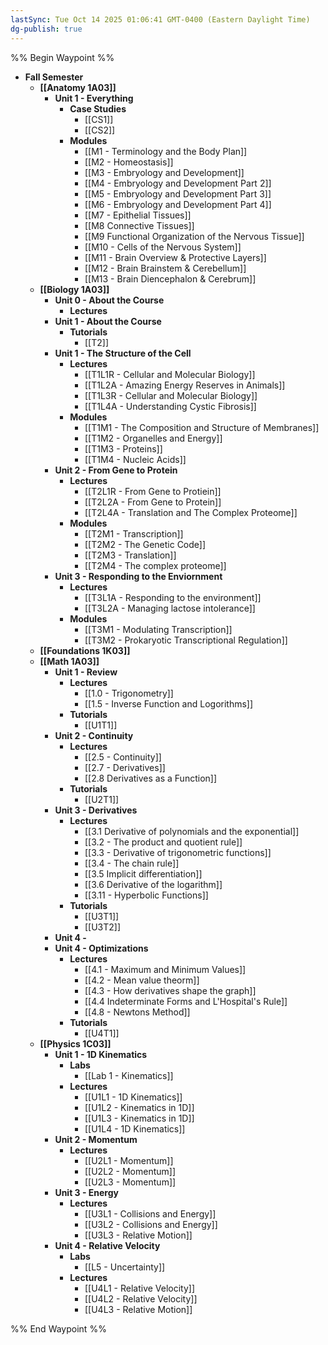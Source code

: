 ```yaml
---
lastSync: Tue Oct 14 2025 01:06:41 GMT-0400 (Eastern Daylight Time)
dg-publish: true
---
```

%% Begin Waypoint %%
- **Fall Semester**
	- **[[Anatomy 1A03]]**
		- **Unit 1 - Everything**
			- **Case Studies**
				- [[CS1]]
				- [[CS2]]
			- **Modules**
				- [[M1 - Terminology and the Body Plan]]
				- [[M2 - Homeostasis]]
				- [[M3 - Embryology and Development]]
				- [[M4 - Embryology and Development Part 2]]
				- [[M5 - Embryology and Development Part 3]]
				- [[M6 - Embryology and Development Part 4]]
				- [[M7 - Epithelial Tissues]]
				- [[M8 Connective Tissues]]
				- [[M9 Functional Organization of the Nervous Tissue]]
				- [[M10 - Cells of the Nervous System]]
				- [[M11 - Brain Overview & Protective Layers]]
				- [[M12 - Brain Brainstem & Cerebellum]]
				- [[M13 - Brain Diencephalon & Cerebrum]]
	- **[[Biology 1A03]]**
		- **Unit 0 - About the Course**
			- **Lectures**
		- **Unit 1 - About the Course**
			- **Tutorials**
				- [[T2]]
		- **Unit 1 - The Structure of the Cell**
			- **Lectures**
				- [[T1L1R - Cellular and Molecular Biology]]
				- [[T1L2A - Amazing Energy Reserves in Animals]]
				- [[T1L3R - Cellular and Molecular Biology]]
				- [[T1L4A - Understanding Cystic Fibrosis]]
			- **Modules**
				- [[T1M1 - The Composition and Structure of Membranes]]
				- [[T1M2 - Organelles and Energy]]
				- [[T1M3 - Proteins]]
				- [[T1M4 - Nucleic Acids]]
		- **Unit 2 - From Gene to Protein**
			- **Lectures**
				- [[T2L1R - From Gene to Protiein]]
				- [[T2L2A - From Gene to Protein]]
				- [[T2L4A - Translation and The Complex Proteome]]
			- **Modules**
				- [[T2M1 - Transcription]]
				- [[T2M2 - The Genetic Code]]
				- [[T2M3 - Translation]]
				- [[T2M4 - The complex proteome]]
		- **Unit 3 - Responding to the Enviornment**
			- **Lectures**
				- [[T3L1A - Responding to the environment]]
				- [[T3L2A - Managing lactose intolerance]]
			- **Modules**
				- [[T3M1 - Modulating Transcription]]
				- [[T3M2 - Prokaryotic Transcriptional Regulation]]
	- **[[Foundations 1K03]]**
	- **[[Math 1A03]]**
		- **Unit 1 - Review**
			- **Lectures**
				- [[1.0 - Trigonometry]]
				- [[1.5 - Inverse Function and Logorithms]]
			- **Tutorials**
				- [[U1T1]]
		- **Unit 2 - Continuity**
			- **Lectures**
				- [[2.5 - Continuity]]
				- [[2.7 - Derivatives]]
				- [[2.8 Derivatives as a Function]]
			- **Tutorials**
				- [[U2T1]]
		- **Unit 3 - Derivatives**
			- **Lectures**
				- [[3.1 Derivative of polynomials and the exponential]]
				- [[3.2 - The product and quotient rule]]
				- [[3.3 - Derivative of trigonometric functions]]
				- [[3.4 - The chain rule]]
				- [[3.5 Implicit differentiation]]
				- [[3.6 Derivative of the logarithm]]
				- [[3.11 - Hyperbolic Functions]]
			- **Tutorials**
				- [[U3T1]]
				- [[U3T2]]
		- **Unit 4 -**
		- **Unit 4 - Optimizations**
			- **Lectures**
				- [[4.1 - Maximum and Minimum Values]]
				- [[4.2 - Mean value theorm]]
				- [[4.3 - How derivatives shape the graph]]
				- [[4.4 Indeterminate Forms and L'Hospital's Rule]]
				- [[4.8 - Newtons Method]]
			- **Tutorials**
				- [[U4T1]]
	- **[[Physics 1C03]]**
		- **Unit 1 - 1D Kinematics**
			- **Labs**
				- [[Lab 1 - Kinematics]]
			- **Lectures**
				- [[U1L1 - 1D Kinematics]]
				- [[U1L2 - Kinematics in 1D]]
				- [[U1L3 - Kinematics in 1D]]
				- [[U1L4 - 1D Kinematics]]
		- **Unit 2 - Momentum**
			- **Lectures**
				- [[U2L1 - Momentum]]
				- [[U2L2 - Momentum]]
				- [[U2L3 - Momentum]]
		- **Unit 3 - Energy**
			- **Lectures**
				- [[U3L1 - Collisions and Energy]]
				- [[U3L2 - Collisions and Energy]]
				- [[U3L3 - Relative Motion]]
		- **Unit 4 - Relative Velocity**
			- **Labs**
				- [[L5 - Uncertainty]]
			- **Lectures**
				- [[U4L1 - Relative Velocity]]
				- [[U4L2 - Relative Velocity]]
				- [[U4L3 - Relative Motion]]

%% End Waypoint %%